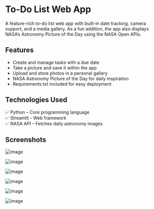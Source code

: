 # To-Do List Web App 

A feature-rich to-do list web app with built-in date tracking, camera support, and a media gallery.
As a fun addition, the app also displays NASA’s Astronomy Picture of the Day using the NASA Open APIs.

## Features
- Create and manage tasks with a due date
- Take a picture and save it within the app
- Upload and store photos in a personal gallery
- NASA Astronomy Picture of the Day for daily inspiration
- Requirements.txt included for easy deployment

## Technologies Used
✅ Python – Core programming language  
✅ Streamlit - Web framework  
✅ NASA API – Fetches daily astronomy images  

## Screenshots

![image](https://github.com/sefi0609/Python-Apps/assets/81361291/ecc99e66-0211-4603-995b-06ed69c7f88f)

![image](https://github.com/sefi0609/Python-Apps/assets/81361291/14ecace8-0f7d-419f-8bcb-86827c5a67e7)

![image](https://github.com/sefi0609/Python-Apps/assets/81361291/0d7594ff-8d90-429a-b10b-ae469e262f0b)

![image](https://github.com/sefi0609/Python-Apps/assets/81361291/217b5955-c17d-4d3b-beec-9ddc9ac6e871)

![image](https://github.com/sefi0609/Python-Apps/assets/81361291/46fb6501-87a2-4e75-b4c9-8715c6d76160)

![image](https://github.com/sefi0609/Python-Apps/assets/81361291/58c86adf-bf4b-492b-942e-6573af9f4f67)
